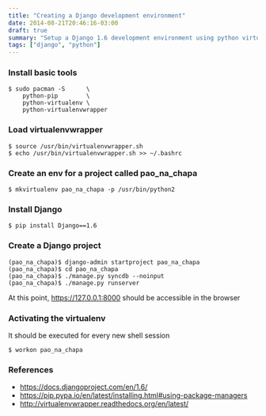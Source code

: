 ```yaml
---
title: "Creating a Django development environment"
date: 2014-08-21T20:46:16-03:00
draft: true
summary: "Setup a Django 1.6 development environment using python virtualenv."
tags: ["django", "python"]
---
```


### Install basic tools

```shell
$ sudo pacman -S      \
    python-pip        \
    python-virtualenv \
    python-virtualenvwrapper
```

### Load virtualenvwrapper

```shell
$ source /usr/bin/virtualenvwrapper.sh
$ echo /usr/bin/virtualenvwrapper.sh >> ~/.bashrc
```


### Create an env for a project called **pao_na_chapa**

```shell
$ mkvirtualenv pao_na_chapa -p /usr/bin/python2
```


### Install Django

```shell
$ pip install Django==1.6
```

### Create a Django project

```shell
(pao_na_chapa)$ django-admin startproject pao_na_chapa
(pao_na_chapa)$ cd pao_na_chapa
(pao_na_chapa)$ ./manage.py syncdb --noinput
(pao_na_chapa)$ ./manage.py runserver
```

At this point, https://127.0.0.1:8000 should be accessible in the browser


### Activating the **virtualenv**

It should be executed for every new shell session

```shell
$ workon pao_na_chapa
```


### References

* https://docs.djangoproject.com/en/1.6/
* https://pip.pypa.io/en/latest/installing.html#using-package-managers
* http://virtualenvwrapper.readthedocs.org/en/latest/